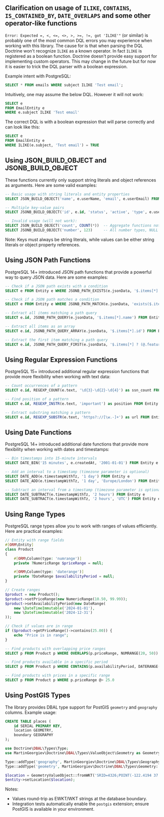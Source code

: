 Clarification on usage of `ILIKE`, `CONTAINS`, `IS_CONTAINED_BY`, `DATE_OVERLAPS` and some other operator-like functions
---

`Error: Expected =, <, <=, <>, >, >=, !=, got 'ILIKE'"` (or similar) is probably one of the most common DQL errors you may experience when working with this library. The cause for is that when parsing the DQL Doctrine won't recognize `ILIKE` as a known operator. In fact `ILIKE` is registered as a boolean function.
Doctrine doesn't provide easy support for implementing custom operators. This may change in the future but for now it is easier to trick the DQL parser with a boolean expression.

Example intent with PostgreSQL:
```sql
SELECT * FROM emails WHERE subject ILIKE 'Test email';
```

Intuitively, one may assume the below DQL. However it will not work:
```sql
SELECT e
FROM EmailEntity e
WHERE e.subject ILIKE 'Test email'
```

The correct DQL is with a boolean expression that will parse correctly and can look like this:
```sql
SELECT e
FROM EmailEntity e
WHERE ILIKE(e.subject, 'Test email') = TRUE
```

Using JSON_BUILD_OBJECT and JSONB_BUILD_OBJECT
---

These functions currently only support string literals and object references as arguments. Here are some valid examples:

```sql
-- Basic usage with string literals and entity properties
SELECT JSON_BUILD_OBJECT('name', e.userName, 'email', e.userEmail) FROM User e

-- Multiple key-value pairs
SELECT JSONB_BUILD_OBJECT('id', e.id, 'status', 'active', 'type', e.userType) FROM Employee e

-- Invalid usage (will not work):
SELECT JSON_BUILD_OBJECT('count', COUNT(*))  -- Aggregate functions not supported
SELECT JSONB_BUILD_OBJECT('number', 123)     -- All number types, NULL and boolean values not supported currently
```

Note: Keys must always be string literals, while values can be either string literals or object property references.

Using JSON Path Functions
---

PostgreSQL 14+ introduced JSON path functions that provide a powerful way to query JSON data. Here are some examples:

```sql
-- Check if a JSON path exists with a condition
SELECT e FROM Entity e WHERE JSONB_PATH_EXISTS(e.jsonData, '$.items[*] ? (@.price > 100)') = TRUE

-- Check if a JSON path matches a condition
SELECT e FROM Entity e WHERE JSONB_PATH_MATCH(e.jsonData, 'exists($.items[*] ? (@.price >= 50 && @.price <= 100))') = TRUE

-- Extract all items matching a path query
SELECT e.id, JSONB_PATH_QUERY(e.jsonData, '$.items[*].name') FROM Entity e

-- Extract all items as an array
SELECT e.id, JSONB_PATH_QUERY_ARRAY(e.jsonData, '$.items[*].id') FROM Entity e

-- Extract the first item matching a path query
SELECT e.id, JSONB_PATH_QUERY_FIRST(e.jsonData, '$.items[*] ? (@.featured == true)') FROM Entity e
```

Using Regular Expression Functions
---

PostgreSQL 15+ introduced additional regular expression functions that provide more flexibility when working with text data:

```sql
-- Count occurrences of a pattern
SELECT e.id, REGEXP_COUNT(e.text, '\d{3}-\d{2}-\d{4}') as ssn_count FROM Entity e

-- Find position of a pattern
SELECT e.id, REGEXP_INSTR(e.text, 'important') as position FROM Entity e

-- Extract substring matching a pattern
SELECT e.id, REGEXP_SUBSTR(e.text, 'https?://[\w.-]+') as url FROM Entity e
```

Using Date Functions
---

PostgreSQL 14+ introduced additional date functions that provide more flexibility when working with dates and timestamps:

```sql
-- Bin timestamps into 15-minute intervals
SELECT DATE_BIN('15 minutes', e.createdAt, '2001-01-01') FROM Entity e

-- Add an interval to a timestamp (timezone parameter is optional)
SELECT DATE_ADD(e.timestampWithTz, '1 day') FROM Entity e
SELECT DATE_ADD(e.timestampWithTz, '1 day', 'Europe/London') FROM Entity e

-- Subtract an interval from a timestamp (timezone parameter is optional)
SELECT DATE_SUBTRACT(e.timestampWithTz, '2 hours') FROM Entity e
SELECT DATE_SUBTRACT(e.timestampWithTz, '2 hours', 'UTC') FROM Entity e
```

Using Range Types
---

PostgreSQL range types allow you to work with ranges of values efficiently. Here are practical examples:

```php
// Entity with range fields
#[ORM\Entity]
class Product
{
    #[ORM\Column(type: 'numrange')]
    private ?NumericRange $priceRange = null;

    #[ORM\Column(type: 'daterange')]
    private ?DateRange $availabilityPeriod = null;
}

// Create ranges
$product = new Product();
$product->setPriceRange(new NumericRange(10.50, 99.99));
$product->setAvailabilityPeriod(new DateRange(
    new \DateTimeImmutable('2024-01-01'),
    new \DateTimeImmutable('2024-12-31')
));

// Check if values are in range
if ($product->getPriceRange()->contains(25.00)) {
    echo "Price is in range";
}
```

```sql
-- Find products with overlapping price ranges
SELECT p FROM Product p WHERE OVERLAPS(p.priceRange, NUMRANGE(20, 50)) = TRUE

-- Find products available in a specific period
SELECT p FROM Product p WHERE CONTAINS(p.availabilityPeriod, DATERANGE('2024-06-01', '2024-06-30')) = TRUE

-- Find products with prices in a specific range
SELECT p FROM Product p WHERE p.priceRange @> 25.0
```


Using PostGIS Types
---

The library provides DBAL type support for PostGIS `geometry` and `geography` columns. Example usage:

```sql
CREATE TABLE places (
    id SERIAL PRIMARY KEY,
    location GEOMETRY,
    boundary GEOGRAPHY
);
```

```php
use Doctrine\DBAL\Types\Type;
use MartinGeorgiev\Doctrine\DBAL\Types\ValueObject\Geometry as GeometryValueObject;

Type::addType('geography', MartinGeorgiev\Doctrine\DBAL\Types\Geography::class);
Type::addType('geometry', MartinGeorgiev\Doctrine\DBAL\Types\Geometry::class);

$location = GeometryValueObject::fromWKT('SRID=4326;POINT(-122.4194 37.7749)');
$entity->setLocation($location);
```

Notes:
- Values round-trip as EWKT/WKT strings at the database boundary.
- Integration tests automatically enable the `postgis` extension; ensure PostGIS is available in your environment.
